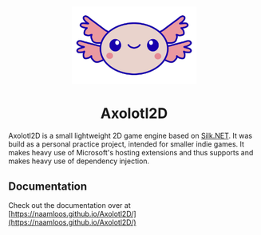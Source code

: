 <p align="center">
    <img width="250" src="logo.png"/>
    <h1 align="center">
        Axolotl2D
    </h1>
</p>

Axolotl2D is a small lightweight 2D game engine based on [Silk.NET](https://github.com/dotnet/Silk.NET). It was build as a personal practice project, intended for smaller indie games. It makes heavy use of Microsoft's hosting extensions and thus supports and makes heavy use of dependency injection.

## Documentation
Check out the documentation over at [https://naamloos.github.io/Axolotl2D/](https://naamloos.github.io/Axolotl2D/)